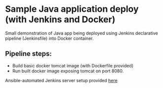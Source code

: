 # Sample Java application deploy (with Jenkins and Docker)

Small demonstration of Java app being deployed using Jenkins declarative pipeline (Jenkinsfile) into Docker container. 

## Pipeline steps:
- Build basic docker tomcat image (with Dockerfile provided)
- Run built docker image exposing tomcat on port 8080. 

Ansible-automated Jenkins server setup provided [here](https://github.com/modcatz/bb-jenkins)
